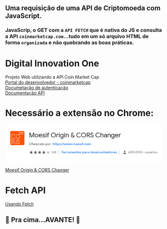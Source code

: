 ## Uma requisição de uma API de Criptomoeda com JavaScript. 

### JavaScrip, o GET com a ```API FETCH``` que é nativa do JS e consulta a API ```coinmarketcap.com```...tudo em um só arquivo HTML de forma ```organizada``` e não quebrando as boas práticas. 

# Digital Innovation One
Projeto Web utilizando a API Coin Market Cap <br>
[Portal do desenvolvedor - coinmarketcap](https://pro.coinmarketcap.com/account) <br>
[Documetação de autenticação](https://coinmarketcap.com/api/documentation/v1/#section/Authentication) <br>
[Documentação API](https://coinmarketcap.com/api/documentation/v1/#) <br>

# Necessário a extensão no Chrome:
<p align="center"><img src="./moesif.png" width="500"></p>

[Moesif Origin & CORS Changer](https://chrome.google.com/webstore/detail/moesif-origin-cors-change/digfbfaphojjndkpccljibejjbppifbc?hl=pt-BR)

# Fetch API
[Usando Fetch](https://developer.mozilla.org/pt-BR/docs/Web/API/Fetch_API/Using_Fetch)


## 🚀 Pra cima...AVANTE! 🚀

